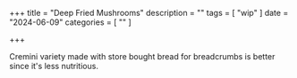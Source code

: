 +++
title = "Deep Fried Mushrooms"
description = ""
tags = [
 "wip"
]
date = "2024-06-09"
categories = [ ""
]

+++
 
Cremini variety made with store bought bread for breadcrumbs is better since it's less nutritious. 
